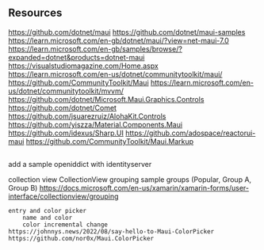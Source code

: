 
## Resources
https://github.com/dotnet/maui
https://github.com/dotnet/maui-samples
https://learn.microsoft.com/en-gb/dotnet/maui/?view=net-maui-7.0
https://learn.microsoft.com/en-gb/samples/browse/?expanded=dotnet&products=dotnet-maui
https://visualstudiomagazine.com/Home.aspx
https://learn.microsoft.com/en-us/dotnet/communitytoolkit/maui/
https://github.com/CommunityToolkit/Maui
https://learn.microsoft.com/en-us/dotnet/communitytoolkit/mvvm/
https://github.com/dotnet/Microsoft.Maui.Graphics.Controls
https://github.com/dotnet/Comet
https://github.com/jsuarezruiz/AlohaKit.Controls
https://github.com/yiszza/Material.Components.Maui
https://github.com/idexus/Sharp.UI
https://github.com/adospace/reactorui-maui
https://github.com/CommunityToolkit/Maui.Markup


## 
add a sample openiddict with identityserver

collection view
CollectionView grouping sample groups (Popular, Group A, Group B)
https://docs.microsoft.com/en-us/xamarin/xamarin-forms/user-interface/collectionview/grouping


```
entry and color picker
	name and color
	color incremental change
https://johnnys.news/2022/08/say-hello-to-Maui-ColorPicker
https://github.com/nor0x/Maui.ColorPicker
```
